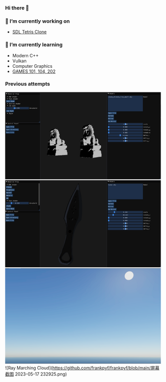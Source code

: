### Hi there 👋 
### 🔭 I’m currently working on 
 - [SDL Tetris Clone](https://github.com/frankpyf/TetrisClone)
### 🌱 I’m currently learning 
 - Modern C++
 - Vulkan
 - Computer Graphics
 - [GAMES 101, 104, 202](https://games-cn.org/)
 
### Previous attempts
 ![InkWash](https://github.com/frankpyf/frankpyf/blob/main/InkWash.PNG)
 ![ToonShading](https://github.com/frankpyf/frankpyf/blob/main/ToonShading.PNG)
 ![PBRAtmosphere](https://github.com/frankpyf/frankpyf/blob/main/白天.png)
 ![Ray Marching Cloud](https://github.com/frankpyf/frankpyf/blob/main/屏幕截图 2023-05-17 232925.png)
<!--
**frankpyf/frankpyf** is a ✨ _special_ ✨ repository because its `README.md` (this file) appears on your GitHub profile.

Here are some ideas to get you started:

- 🔭 I’m currently working on ...
- 🌱 I’m currently learning ...
- 👯 I’m looking to collaborate on ...
- 🤔 I’m looking for help with ...
- 💬 Ask me about ...
- 📫 How to reach me: ...
- 😄 Pronouns: ...
- ⚡ Fun fact: ...
-->
